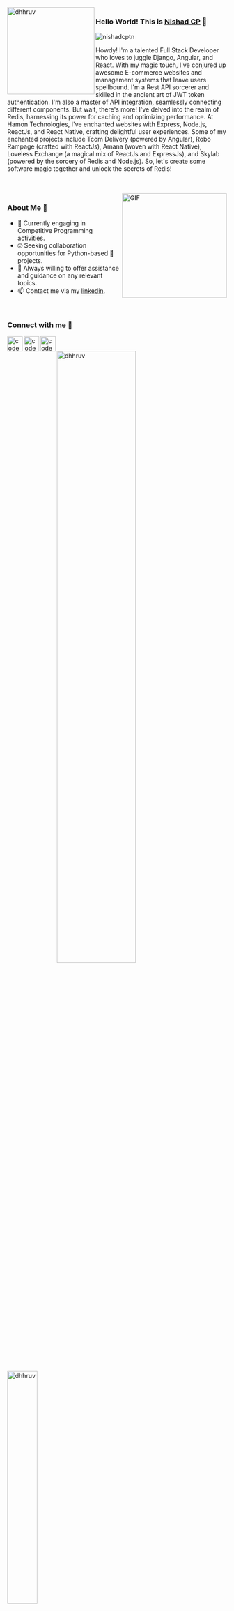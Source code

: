 <img align="left" width="200" height="200" alt="dhhruv" src="https://user-images.githubusercontent.com/72680045/103229550-485e7900-4959-11eb-95d2-41cdbc444ec0.png" />

### Hello World! This is [Nishad CP](https://nishadcptn.github.io/) 👋

<p align="left"> 
	<img src="https://komarev.com/ghpvc/?username=nishadcptn&color=blue" alt="nishadcptn" /> 
</p>

Howdy! I'm a talented Full Stack Developer who loves to juggle Django, Angular, and React. With my magic touch, I've conjured up awesome E-commerce websites and management systems that leave users spellbound. I'm a Rest API sorcerer and skilled in the ancient art of JWT token authentication. I'm also a master of API integration, seamlessly connecting different components. But wait, there's more! I've delved into the realm of Redis, harnessing its power for caching and optimizing performance. At Hamon Technologies, I've enchanted websites with Express, Node.js, ReactJs, and React Native, crafting delightful user experiences. Some of my enchanted projects include Tcom Delivery (powered by Angular), Robo Rampage (crafted with ReactJs), Amana (woven with React Native), Loveless Exchange (a magical mix of ReactJs and ExpressJs), and Skylab (powered by the sorcery of Redis and Node.js). So, let's create some software magic together and unlock the secrets of Redis!

<br>
<br>


<img align="right" height="240px" alt="GIF" src="https://i.pinimg.com/originals/e4/26/70/e426702edf874b181aced1e2fa5c6cde.gif" />

### About Me 🚀

- 🔭 Currently engaging in Competitive Programming activities.
- 🤓 Seeking collaboration opportunities for Python-based 🐍 projects.
- 💬 Always willing to offer assistance and guidance on any relevant topics.
- 📫 Contact me via my [linkedin](https://www.linkedin.com/in/nishad-cp-9164911b8/).

<br>


### Connect with me 👋

[<img align="left" alt="codeSTACKr | LinkedIn" width="35px" src="https://cdn.jsdelivr.net/npm/simple-icons@v3/icons/linkedin.svg" />](https://www.linkedin.com/in/nishad-cp-9164911b8/)
[<img align="left" alt="codeSTACKr | Instagram" width="35px" src="https://cdn.jsdelivr.net/npm/simple-icons@v3/icons/instagram.svg" />](https://www.instagram.com/_lefty_._/)
[<img align="left" alt="codeSTACKr | Gmail" width="35px" src="https://cdn.jsdelivr.net/npm/simple-icons@v3/icons/gmail.svg" />](mailto:cpnishadtn@gmail.com)

<br>
<br>

<img align="left" src="https://github-readme-stats.vercel.app/api?username=nishadcptn&theme=dark&cache_seconds=1800&show_icons=true&count_private=true" alt="dhhruv" width="60%" />
<img src="https://github-readme-stats.vercel.app/api/top-langs/?username=nishadcptn&langs_count=7&show_icons=true&count_private=true&cache_seconds=1800&layout=compact&hide_border=true&theme=dark" alt="dhhruv" width="37%" />

<br>
<br>
<h3 align="center">Show some &nbsp;❤️&nbsp; by starring some of the repositories!</h3>
